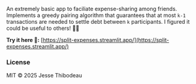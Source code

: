 An extremely basic app to faciliate expense-sharing among friends. Implements a greedy pairing algorithm that guarantees that at most `k-1` transactions are needed to settle debt between `k` participants. I figured it could be useful to others! 💸😄

**Try it here 🚀:** [https://split-expenses.streamlit.app/](https://split-expenses.streamlit.app/)

### License
MIT © 2025 Jesse Thibodeau
